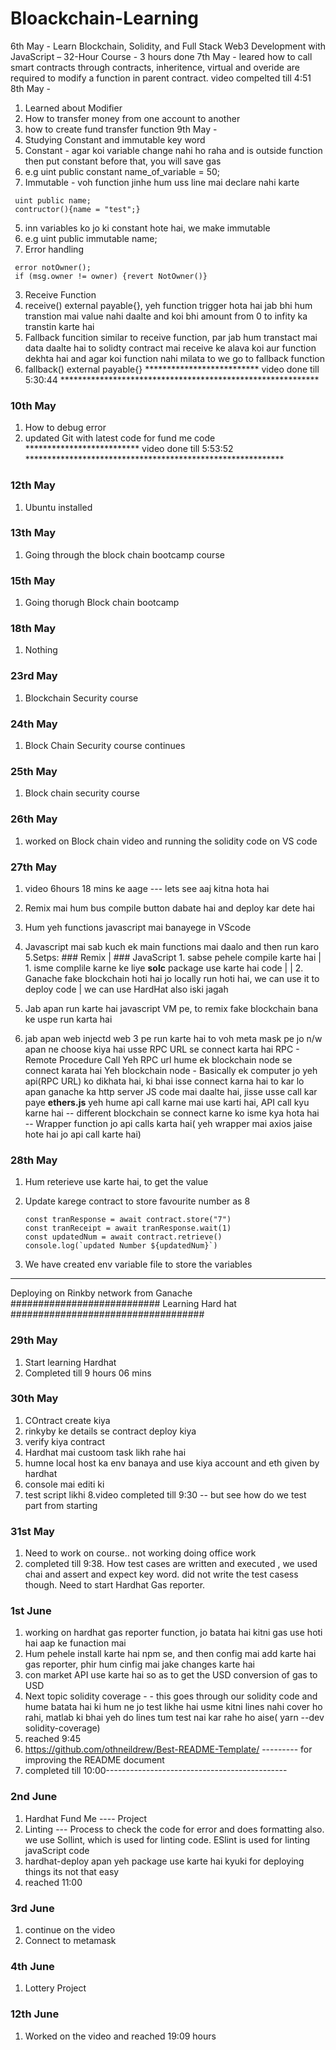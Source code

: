 # Bloackchain-Learning
6th May - Learn Blockchain, Solidity, and Full Stack Web3 Development with JavaScript – 32-Hour Course - 3 hours done
7th May - leared how to call smart contracts through contracts, inheritence, virtual and overide are required to modify a function in parent contract. video compelted till 4:51
8th May - 
1. Learned about Modifier 
2. How to transfer money from one account to another
3. how to create fund transfer function
9th May - 
1. Studying Constant and immutable key word
  1. Constant - agar koi variable change nahi ho raha and is outside function then put constant before that, you will save gas
  2. e.g uint public constant name_of_variable = 50;
  1. Immutable - voh function jinhe hum uss line mai declare nahi karte 
  ``` solidity
   uint public name;
   contructor(){name = "test";}
   ```
  
  5. inn variables ko jo ki constant hote hai, we make immutable
  6. e.g uint public immutable name;
2. Error handling 

  ``` solidity
   error notOwner();
   if (msg.owner != owner) {revert NotOwner()}
  ```
3. Receive Function
  1. receive() external payable{}, yeh function trigger hota hai jab bhi hum transtion mai value nahi daalte and koi bhi amount from 0 to infity ka transtin karte hai
4. Fallback funcition similar to receive function, par jab hum transtact mai data daalte hai to solidty contract mai receive ke alava koi aur function dekhta hai and agar koi function nahi milata to we go to fallback function
  1. fallback() external payable{} 
 ************************** video done till 5:30:44 ***********************************************************
 
 ### 10th May
 1. How to debug error
 2. updated Git with latest code for fund me code
 ************************** video done till 5:53:52 ***********************************************************

### 12th May
1. Ubuntu installed 

### 13th May
1. Going through the block chain bootcamp course

### 15th May
1. Going thorugh Block chain bootcamp

### 18th May
1. Nothing
### 23rd May
1. Blockchain Security course
### 24th May
1. Block Chain Security course continues
### 25th May
1. Block chain security course
### 26th May
1. worked on Block chain video and running the solidity code on VS code
### 27th May
1. video 6hours 18 mins ke aage --- lets see aaj kitna hota hai
2. Remix mai hum bus compile button dabate hai and deploy kar dete hai 
3. Hum yeh functions javascript mai banayege in VScode
4. Javascript mai sab kuch ek main functions mai daalo and then run karo
5.Setps: 
                  ### Remix                        |                  ### JavaScript
            1. sabse pehele compile karte hai     |    1. isme complile karne ke liye **solc** package use karte hai
                code                              |
                                                  |    2. Ganache fake blockchain hoti hai jo locally run hoti hai, we can use it to deploy code
                                                  |        we can use HardHat also iski jagah
       
 6. Jab apan run karte hai javascript VM pe, to remix fake blockchain bana ke uspe run karta hai
 7. jab apan web injectd web 3 pe run karte hai to voh meta mask pe jo n/w apan ne choose kiya hai usse RPC URL se connect karta hai
  RPC - Remote Procedure Call
        Yeh RPC url hume ek blockchain node se connect karata hai
        Yeh blockchain node - Basically ek computer jo yeh api(RPC URL) ko dikhata hai, ki bhai isse connect karna hai to kar lo
        apan ganache ka http server JS code mai daalte hai, jisse usse call kar paye 
        **ethers.js** yeh hume api call karne mai use karti hai, 
              API call kyu karne hai -- different blockchain se connect karne ko
              isme kya hota hai -- Wrapper function jo api calls karta hai( yeh wrapper mai axios jaise hote hai jo api call karte hai)
 
 ### 28th May
 1. Hum reterieve use karte hai, to get the value
 2. Update karege contract to store favourite number as 8
      ```solidity
      const tranResponse = await contract.store("7")
      const tranReceipt = await tranResponse.wait(1)
      const updatedNum = await contract.retrieve()
      console.log(`updated Number ${updatedNum}`)
      ```
      
  3. We have created env variable file to store the variables
*********************************
Deploying on Rinkby network from Ganache
########################### Learning Hard hat ###################################
### 29th May
1. Start learning Hardhat
2. Completed till 9 hours 06 mins
### 30th May
1. COntract create kiya
2. rinkyby ke details se contract deploy kiya
3. verify kiya contract 
4. Hardhat mai custoom task likh rahe hai
5. humne local host ka env banaya and use kiya account and eth given by hardhat
6. console mai editi ki
7. test script likhi
8.video completed till 9:30 -- but see how do we test part from starting
### 31st May
1. Need to work on course.. not working doing office work
2. completed till 9:38. How test cases are written and executed , we used chai and assert and expect key word. did not write the test casess though. Need to start Hardhat Gas reporter.
### 1st June
1. working on hardhat gas reporter function, jo batata hai kitni gas use hoti hai aap ke funaction mai
2. Hum pehele install karte hai npm se, and then config mai add karte hai gas reporter, phir hum cinfig mai jake changes karte hai 
3. con market API use karte hai so as to get the USD conversion of gas to USD 
4. Next topic solidity coverage - - this goes through our solidity code and hume batata hai ki hum ne jo test likhe hai usme kitni lines nahi cover ho rahi, matlab ki bhai yeh do lines tum test nai kar rahe ho aise( yarn --dev solidity-coverage)
5. reached 9:45
6. https://github.com/othneildrew/Best-README-Template/         --------- for improving the README document
7. completed till 10:00---------------------------------------------
### 2nd June
1. Hardhat Fund Me ---- Project
2. Linting --- Process to check the code for error and does formatting also. we use Sollint, which is used for linting code. ESlint is used for linting javaScript code
3. hardhat-deploy apan yeh package use karte hai kyuki for deploying things its not that easy
4.  reached 11:00
### 3rd June
1. continue on the video
2. Connect to metamask
### 4th June
1. Lottery Project
### 12th June
1. Worked on the video and reached 19:09 hours

